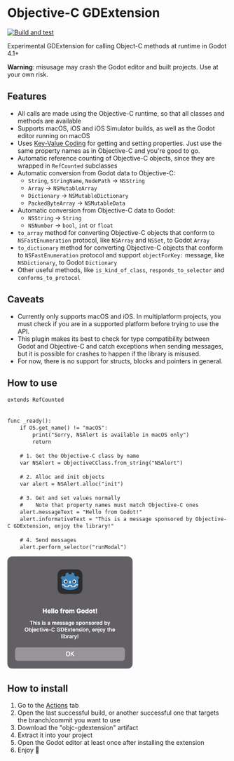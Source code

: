 # Objective-C GDExtension
[![Build and test](https://github.com/gilzoide/objectivec-gdextension/actions/workflows/build.yml/badge.svg)](https://github.com/gilzoide/objectivec-gdextension/actions/workflows/build.yml)

Experimental GDExtension for calling Object-C methods at runtime in Godot 4.1+

**Warning**: misusage may crash the Godot editor and built projects.
Use at your own risk.


## Features
- All calls are made using the Objective-C runtime, so that all classes and methods are available
- Supports macOS, iOS and iOS Simulator builds, as well as the Godot editor running on macOS
- Uses [Key-Value Coding](https://developer.apple.com/documentation/objectivec/nsobject/nskeyvaluecoding) for getting and setting properties.
  Just use the same property names as in Objective-C and you're good to go.
- Automatic reference counting of Objective-C objects, since they are wrapped in `RefCounted` subclasses
- Automatic conversion from Godot data to Objective-C:
  + `String`, `StringName`, `NodePath` -> `NSString`
  + `Array` -> `NSMutableArray`
  + `Dictionary` -> `NSMutableDictionary`
  + `PackedByteArray` -> `NSMutableData`
- Automatic conversion from Objective-C data to Godot:
  + `NSString` -> `String`
  + `NSNumber` -> `bool`, `int` or `float`
- `to_array` method for converting Objective-C objects that conform to `NSFastEnumeration` protocol, like `NSArray` and `NSSet`, to Godot `Array`
- `to_dictionary` method for converting Objective-C objects that conform to `NSFastEnumeration` protocol and support `objectForKey:` message, like `NSDictionary`, to Godot `Dictionary`
- Other useful methods, like `is_kind_of_class`, `responds_to_selector` and `conforms_to_protocol`


## Caveats
- Currently only supports macOS and iOS.
  In multiplatform projects, you must check if you are in a supported platform before trying to use the API.
- This plugin makes its best to check for type compatibility between Godot and Objective-C and catch exceptions when sending messages, but it is possible for crashes to happen if the library is misused.
- For now, there is no support for structs, blocks and pointers in general.


## How to use
```gdscript
extends RefCounted


func _ready():
    if OS.get_name() != "macOS":
        print("Sorry, NSAlert is available in macOS only")
        return

    # 1. Get the Objective-C class by name
    var NSAlert = ObjectiveCClass.from_string("NSAlert")

    # 2. Alloc and init objects
    var alert = NSAlert.alloc("init")
    
    # 3. Get and set values normally
    #    Note that property names must match Objective-C ones
    alert.messageText = "Hello from Godot!"
    alert.informativeText = "This is a message sponsored by Objective-C GDExtension, enjoy the library!"

    # 4. Send messages
    alert.perform_selector("runModal")
```
<img src="extras/hello_from_godot.png" height="256" alt="Native macOS alert window showing the message text set via GDScript" />


## How to install
1. Go to the [Actions](https://github.com/gilzoide/objc-gdextension/actions) tab
2. Open the last successful build, or another successful one that targets the branch/commit you want to use
3. Download the "objc-gdextension" artifact
4. Extract it into your project
5. Open the Godot editor at least once after installing the extension
6. Enjoy 🍾

